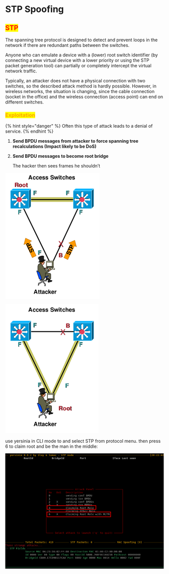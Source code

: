 # STP Spoofing

## <mark style="color:red;">STP</mark>

The spanning tree protocol is designed to detect and prevent loops in the network if there are redundant paths between the switches.

Anyone who can emulate a device with a (lower) root switch identifier (by connecting a new virtual device with a lower priority or using the STP packet generation tool) can partially or completely intercept the virtual network traffic.

Typically, an attacker does not have a physical connection with two switches, so the described attack method is hardly possible. However, in wireless networks, the situation is changing, since the cable connection (socket in the office) and the wireless connection (access point) can end on different switches.

### <mark style="color:orange;">Exploitation</mark>

{% hint style="danger" %}
Often this type of attack leads to a denial of service.
{% endhint %}

1. **Send BPDU messages from attacker to force spanning tree recalculations (Impact likely to be DoS)**
2.  **Send BPDU messages to become root bridge**

    The hacker then sees frames he shouldn’t

![](<../../.gitbook/assets/image (295) (1) (1) (1) (1).png>)

![](<../../.gitbook/assets/image (282) (1) (1) (1).png>)

use yersinia in CLI mode to and select STP from protocol menu. then press 6 to claim root and be the man in the middle:

![](<../../.gitbook/assets/image (294) (1) (1) (1) (1).png>)
